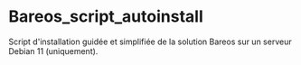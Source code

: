 # Bareos_script_autoinstall
Script d'installation guidée et simplifiée de la solution Bareos sur un serveur Debian 11 (uniquement).
